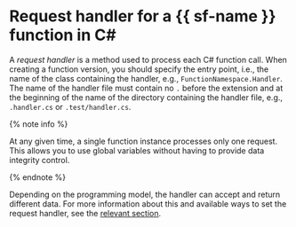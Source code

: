 # Request handler for a {{ sf-name }} function in C#

A _request handler_ is a method used to process each C# function call. When creating a function version, you should specify the entry point, i.e., the name of the class containing the handler, e.g., `FunctionNamespace.Handler`. The name of the handler file must contain no `.` before the extension and at the beginning of the name of the directory containing the handler file, e.g., `.handler.cs` or `.test/handler.cs`.

{% note info %}

At any given time, a single function instance processes only one request. This allows you to use global variables without having to provide data integrity control.

{% endnote %}

Depending on the programming model, the handler can accept and return different data. For more information about this and available ways to set the request handler, see the [relevant section](model/index.md).
